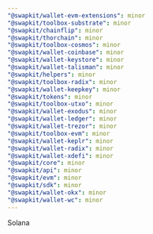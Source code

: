 ```yaml
---
"@swapkit/wallet-evm-extensions": minor
"@swapkit/toolbox-substrate": minor
"@swapkit/chainflip": minor
"@swapkit/thorchain": minor
"@swapkit/toolbox-cosmos": minor
"@swapkit/wallet-coinbase": minor
"@swapkit/wallet-keystore": minor
"@swapkit/wallet-talisman": minor
"@swapkit/helpers": minor
"@swapkit/toolbox-radix": minor
"@swapkit/wallet-keepkey": minor
"@swapkit/tokens": minor
"@swapkit/toolbox-utxo": minor
"@swapkit/wallet-exodus": minor
"@swapkit/wallet-ledger": minor
"@swapkit/wallet-trezor": minor
"@swapkit/toolbox-evm": minor
"@swapkit/wallet-keplr": minor
"@swapkit/wallet-radix": minor
"@swapkit/wallet-xdefi": minor
"@swapkit/core": minor
"@swapkit/api": minor
"@swapkit/evm": minor
"@swapkit/sdk": minor
"@swapkit/wallet-okx": minor
"@swapkit/wallet-wc": minor
---
```


Solana
